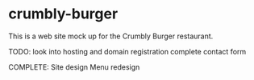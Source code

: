 ﻿# crumbly-burger

This is a web site mock up for the Crumbly Burger restaurant. 

TODO: look into hosting and domain registration
      complete contact form


COMPLETE:   Site design
            Menu redesign

